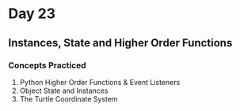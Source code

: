 # Day 23
## Instances, State and Higher Order Functions
### Concepts Practiced
1. Python Higher Order Functions & Event Listeners
2. Object State and Instances
3. The Turtle Coordinate System
